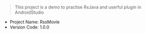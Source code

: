 > This project is a demo to practise RxJava and userful plugin in AndroidStudio

- Project Name: RssMovie
- Version Code: 1.0.0

